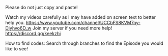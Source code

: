 Please do not just copy and paste!

Watch my videos carefully as I may have added on screen text to better help you.
https://www.youtube.com/channel/UCCbFS8KVM7ny-Diyhvo6D_w
Join my server if you need more help!
https://discord.gg/keekzhi


How to find codes:
Search through branches to find the Episode you would like to see!
